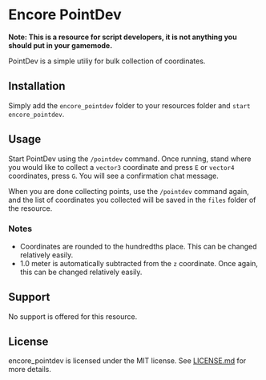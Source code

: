 # Encore PointDev

**Note: This is a resource for script developers, it is not anything you should put in your gamemode.**

PointDev is a simple utiliy for bulk collection of coordinates.

## Installation

Simply add the `encore_pointdev` folder to your resources folder and `start encore_pointdev`.

## Usage

Start PointDev using the `/pointdev` command. Once running, stand where you would like to collect a `vector3` coordinate and press `E` or `vector4` coordinates, press `G`. You will see a confirmation chat message.

When you are done collecting points, use the `/pointdev` command again, and the list of coordinates you collected will be saved in the `files` folder of the resource.

### Notes

* Coordinates are rounded to the hundredths place. This can be changed relatively easily.
* 1.0 meter is automatically subtracted from the `z` coordinate. Once again, this can be changed relatively easily.

## Support

No support is offered for this resource.

## License

encore_pointdev is licensed under the MIT license. See [LICENSE.md](LICENSE.md) for more details.
